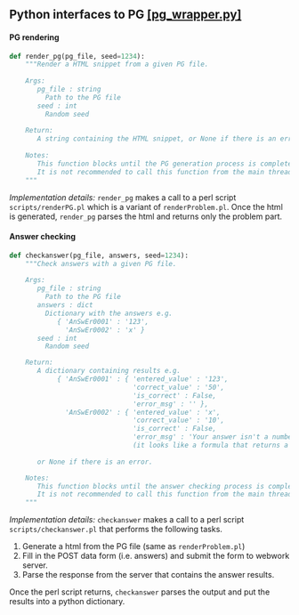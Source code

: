 Python interfaces to PG [\[pg_wrapper.py\]](pg_wrapper.py)
----------------------------------------------------
#### PG rendering
```python
def render_pg(pg_file, seed=1234):
    """Render a HTML snippet from a given PG file. 
    
    Args:
       pg_file : string
         Path to the PG file
       seed : int    
         Random seed
  
    Return:    
       A string containing the HTML snippet, or None if there is an error.  
                   
    Notes:       
       This function blocks until the PG generation process is complete.
       It is not recommended to call this function from the main thread.
    """
```
*Implementation details:* ``render_pg`` makes a call to a perl script ``scripts/renderPG.pl`` 
which is a variant of ``renderProblem.pl``. Once the html is generated, ``render_pg`` 
parses the html and returns only the problem part. 


#### Answer checking
```python
def checkanswer(pg_file, answers, seed=1234):
    """Check answers with a given PG file. 
	
    Args:                        
       pg_file : string
         Path to the PG file
       answers : dict                         
         Dictionary with the answers e.g. 
            { 'AnSwEr0001' : '123', 
              'AnSwEr0002' : 'x' } 
       seed : int
         Random seed

    Return:
       A dictionary containing results e.g. 
            { 'AnSwEr0001' : { 'entered_value' : '123',
                               'correct_value' : '50',
                               'is_correct' : False,
                               'error_msg' : '' },  
              'AnSwEr0002' : { 'entered_value' : 'x',
                               'correct_value' : '10',
                               'is_correct' : False,
                               'error_msg' : 'Your answer isn't a number
                               (it looks like a formula that returns a number)' } }
							   
       or None if there is an error. 

    Notes: 
       This function blocks until the answer checking process is complete.
       It is not recommended to call this function from the main thread. 
    """
```
*Implementation details:* ``checkanswer`` makes a call to a perl script ``scripts/checkanswer.pl``
that performs the following tasks.

1.  Generate a html from the PG file (same as ``renderProblem.pl``)
2.  Fill in the POST data form (i.e. answers) and submit the form to webwork server.
3.  Parse the response from the server that contains the answer results. 

Once the perl script returns, ``checkanswer`` parses the output and put the results into a python dictionary.
